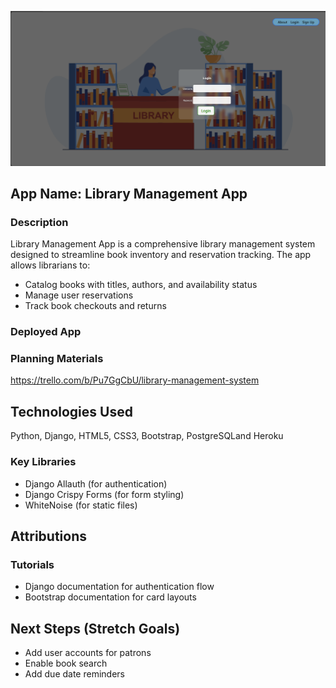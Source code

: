 
![alt text](image-1.png)
 

## App Name: Library Management App   

### Description 
 
Library Management App is a comprehensive library management system designed to streamline book inventory and reservation tracking. The app allows librarians to:  

- Catalog books with titles, authors, and availability status  
- Manage user reservations  
- Track book checkouts and returns  
  
### Deployed App  


### Planning Materials  
 https://trello.com/b/Pu7GgCbU/library-management-system

## Technologies Used  
Python, Django, HTML5, CSS3, Bootstrap, PostgreSQLand Heroku 

### Key Libraries  
- Django Allauth (for authentication)  
- Django Crispy Forms (for form styling)  
- WhiteNoise (for static files)  

## Attributions  

### Tutorials  
- Django documentation for authentication flow  
- Bootstrap documentation for card layouts  

## Next Steps (Stretch Goals)  

- Add user accounts for patrons  
- Enable book search  
- Add due date reminders 